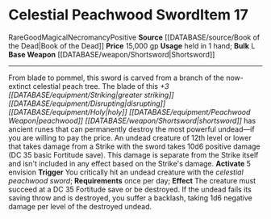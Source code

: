 ﻿---
base_item: '[[DATABASE/weapon/Shortsword|Shortsword]]'
bulk: L
id: '1533'
item_category: Weapons
item_subcategory: Specific Magic Weapons
level: '17'
name: Celestial Peachwood Sword
price: 15,000 gp
rarity: Rare
school: Necromancy
source: '[[DATABASE/source/Book of the Dead|Book of the Dead]]'
trait:
- '[[DATABASE/trait/Good|Good]]'
- '[[DATABASE/trait/Magical|Magical]]'
- '[[DATABASE/trait/Necromancy|Necromancy]]'
- '[[DATABASE/trait/Positive|Positive]]'
- '[[DATABASE/trait/Rare|Rare]]'
type: Item
usage: held in 1 hand

---
# Celestial Peachwood Sword<span class="item-type">Item 17</span>

<span class="trait-rare item-trait">Rare</span><span class="item-trait">Good</span><span class="item-trait">Magical</span><span class="item-trait">Necromancy</span><span class="item-trait">Positive</span>
**Source** [[DATABASE/source/Book of the Dead|Book of the Dead]]
**Price** 15,000 gp
**Usage** held in 1 hand; **Bulk** L
**Base Weapon** [[DATABASE/weapon/Shortsword|Shortsword]]

---
From blade to pommel, this sword is carved from a branch of the now-extinct celestial peach tree. The blade of this _+3 [[DATABASE/equipment/Striking|greater striking]] [[DATABASE/equipment/Disrupting|disrupting]] [[DATABASE/equipment/Holy|holy]] [[DATABASE/equipment/Peachwood Weapon|peachwood]] [[DATABASE/weapon/Shortsword|shortsword]]_ has ancient runes that can permanently destroy the most powerful undead—if you are willing to pay the price. An undead creature of 12th level or lower that takes damage from a Strike with the sword takes 10d6 positive damage (DC 35 basic Fortitude save). This damage is separate from the Strike itself and isn't included in any effect based on the Strike's damage.
**Activate** <span class="action-icon">5</span> envision **Trigger** You critically hit an undead creature with the _celestial peachwood sword_; **Requirements** once per day; **Effect** The creature must succeed at a DC 35 Fortitude save or be destroyed. If the undead fails its saving throw and is destroyed, you suffer a backlash, taking 1d6 negative damage per level of the destroyed undead.